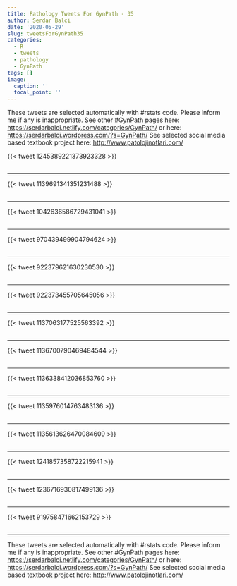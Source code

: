 ```yaml
---
title: Pathology Tweets For GynPath - 35
author: Serdar Balci
date: '2020-05-29'
slug: tweetsForGynPath35
categories:
  - R
  - tweets
  - pathology
  - GynPath
tags: []
image:
  caption: ''
  focal_point: ''
---
```



These tweets are selected automatically with #rstats code. Please inform me if any is inappropriate.
See other #GynPath pages here: https://serdarbalci.netlify.com/categories/GynPath/  or here: https://serdarbalci.wordpress.com/?s=GynPath/ 
See selected social media based textbook project here: http://www.patolojinotlari.com/

{{< tweet 1245389221373923328 >}}
<br>
<br>
<hr>
{{< tweet 1139691341351231488 >}}
<br>
<br>
<hr>
{{< tweet 1042636586729431041 >}}
<br>
<br>
<hr>
{{< tweet 970439499904794624 >}}
<br>
<br>
<hr>
{{< tweet 922379621630230530 >}}
<br>
<br>
<hr>
{{< tweet 922373455705645056 >}}
<br>
<br>
<hr>
{{< tweet 1137063177525563392 >}}
<br>
<br>
<hr>
{{< tweet 1136700790469484544 >}}
<br>
<br>
<hr>
{{< tweet 1136338412036853760 >}}
<br>
<br>
<hr>
{{< tweet 1135976014763483136 >}}
<br>
<br>
<hr>
{{< tweet 1135613626470084609 >}}
<br>
<br>
<hr>
{{< tweet 1241857358722215941 >}}
<br>
<br>
<hr>
{{< tweet 1236716930817499136 >}}
<br>
<br>
<hr>
{{< tweet 919758471662153729 >}}
<br>
<br>
<hr>


These tweets are selected automatically with #rstats code. Please inform me if any is inappropriate.
See other #GynPath pages here: https://serdarbalci.netlify.com/categories/GynPath/  or here: https://serdarbalci.wordpress.com/?s=GynPath/ 
See selected social media based textbook project here: http://www.patolojinotlari.com/
